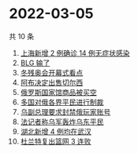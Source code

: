 # 2022-03-05

共 10 条

<!-- BEGIN -->
<!-- 最后更新时间 Sat Mar 05 2022 00:13:27 GMT+0800 (China Standard Time) -->

1. [上海新增 2 例确诊 14 例无症状感染](https://www.zhihu.com/search?q=上海疫情)
1. [BLG 输了](https://www.zhihu.com/search?q=blg)
1. [冬残奥会开幕式看点](https://www.zhihu.com/search?q=冬残奥会开幕式)
1. [阿布决定出售切尔西](https://www.zhihu.com/search?q=切尔西)
1. [俄罗斯国家馆商品被买空](https://www.zhihu.com/search?q=俄罗斯国家馆商品卖空)
1. [多国对俄各界平民进行制裁](https://www.zhihu.com/search?q=各界制裁俄罗斯)
1. [乌副总理要求封禁俄玩家账号](https://www.zhihu.com/search?q=游戏账号)
1. [法记者称乌军轰炸乌东平民](https://www.zhihu.com/search?q=法记者称乌军轰炸乌东平民)
1. [湖北新增 4 例均在武汉](https://www.zhihu.com/search?q=湖北疫情)
1. [杜兰特复出篮网 3 连败](https://www.zhihu.com/search?q=篮网)

<!-- END -->
